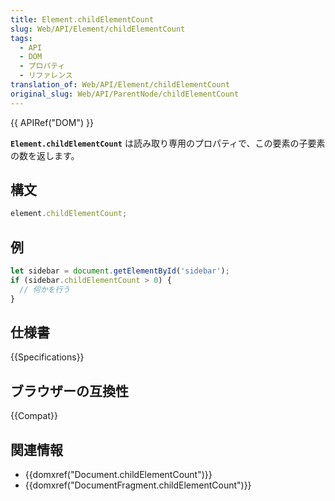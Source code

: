 ```yaml
---
title: Element.childElementCount
slug: Web/API/Element/childElementCount
tags:
  - API
  - DOM
  - プロパティ
  - リファレンス
translation_of: Web/API/Element/childElementCount
original_slug: Web/API/ParentNode/childElementCount
---
```

{{ APIRef("DOM") }}

**`Element.childElementCount`** は読み取り専用のプロパティで、この要素の子要素の数を返します。

## 構文

```js
element.childElementCount;
```

## 例

```js
let sidebar = document.getElementById('sidebar');
if (sidebar.childElementCount > 0) {
  // 何かを行う
}
```

## 仕様書

{{Specifications}}

## ブラウザーの互換性

{{Compat}}

## 関連情報

- {{domxref("Document.childElementCount")}}
- {{domxref("DocumentFragment.childElementCount")}}
